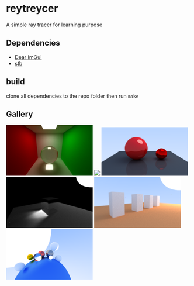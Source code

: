 # reytreycer

A simple ray tracer for learning purpose
## Dependencies
* [Dear ImGui](https://github.com/ocornut/imgui)
* [stb](https://github.com/nothings/stb)
## build
clone all dependencies to the repo folder
then run `make`
## Gallery
<p float="left">
    <img src="res/scene-5.bmp" width=47%/>
    <img src="res/defocus-effect-2.bmp" width=47%/>
    <img src="res/scene-7.bmp" width=47%/>
    <img src="res/refraction-2.bmp" width=47%/>
    <img src="res/scene-6.bmp" width=47%/>
    <img src="res/scene-0.bmp" width=47%/>
</p>